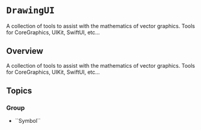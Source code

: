 # ``DrawingUI``

A collection of tools to assist with the mathematics of vector graphics. Tools for CoreGraphics, UIKit, SwiftUI, etc...

## Overview

A collection of tools to assist with the mathematics of vector graphics. Tools for CoreGraphics, UIKit, SwiftUI, etc...

## Topics

### <!--@START_MENU_TOKEN@-->Group<!--@END_MENU_TOKEN@-->

- <!--@START_MENU_TOKEN@-->``Symbol``<!--@END_MENU_TOKEN@-->
